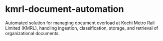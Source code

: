 # kmrl-document-automation
Automated solution for managing document overload at Kochi Metro Rail Limited (KMRL), handling ingestion, classification, storage, and retrieval of organizational documents.
